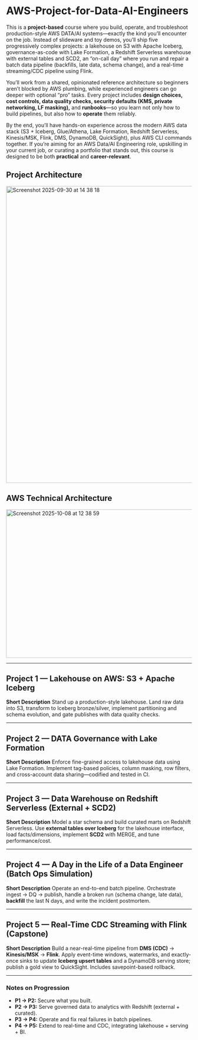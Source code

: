 # AWS-Project-for-Data-AI-Engineers

This is a **project-based** course where you build, operate, and troubleshoot production-style AWS DATA/AI systems—exactly the kind you’ll encounter on the job. Instead of slideware and toy demos, you’ll ship five progressively complex projects: a lakehouse on S3 with Apache Iceberg, governance-as-code with Lake Formation, a Redshift Serverless warehouse with external tables and SCD2, an “on-call day” where you run and repair a batch data pipeline (backfills, late data, schema change), and a real-time streaming/CDC pipeline using Flink.

You’ll work from a shared, opinionated reference architecture so beginners aren’t blocked by AWS plumbing, while experienced engineers can go deeper with optional “pro” tasks. Every project includes **design choices, cost controls, data quality checks, security defaults (KMS, private networking, LF masking),** and **runbooks**—so you learn not only how to build pipelines, but also how to **operate** them reliably.

By the end, you’ll have hands-on experience across the modern AWS data stack (S3 + Iceberg, Glue/Athena, Lake Formation, Redshift Serverless, Kinesis/MSK, Flink, DMS, DynamoDB, QuickSight), plus AWS CLI commands together. If you’re aiming for an AWS Data/AI Engineering role, upskilling in your current job, or curating a portfolio that stands out, this course is designed to be both **practical** and **career-relevant**.

## Project Architecture

<img width="1432" height="806" alt="Screenshot 2025-09-30 at 14 38 18" src="https://github.com/user-attachments/assets/d752fe27-4c8c-4e84-ab79-1afa815891b9" />

## AWS Technical Architecture

<img width="714" height="403" alt="Screenshot 2025-10-08 at 12 38 59" src="https://github.com/user-attachments/assets/a1ed6b27-ee95-43af-af5b-22cfad4e5426" />


---

## Project 1 — Lakehouse on AWS: S3 + Apache Iceberg

**Short Description**
Stand up a production-style lakehouse. Land raw data into S3, transform to Iceberg bronze/silver, implement partitioning and schema evolution, and gate publishes with data quality checks.

---

## Project 2 — DATA Governance with Lake Formation

**Short Description**
Enforce fine-grained access to lakehouse data using Lake Formation. Implement tag-based policies, column masking, row filters, and cross-account data sharing—codified and tested in CI.

---

## Project 3 — Data Warehouse on Redshift Serverless (External + SCD2)

**Short Description**
Model a star schema and build curated marts on Redshift Serverless. Use **external tables over Iceberg** for the lakehouse interface, load facts/dimensions, implement **SCD2** with MERGE, and tune performance/cost.

---

## Project 4 — A Day in the Life of a Data Engineer (Batch Ops Simulation)

**Short Description**
Operate an end-to-end batch pipeline. Orchestrate ingest → DQ → publish, handle a broken run (schema change, late data), **backfill** the last N days, and write the incident postmortem.

---

## Project 5 — Real-Time CDC Streaming with Flink (Capstone)

**Short Description**
Build a near-real-time pipeline from **DMS (CDC)** → **Kinesis/MSK** → **Flink**. Apply event-time windows, watermarks, and exactly-once sinks to update **Iceberg upsert tables** and a DynamoDB serving store; publish a gold view to QuickSight. Includes savepoint-based rollback.


---

### Notes on Progression

* **P1 → P2:** Secure what you built.
* **P2 → P3:** Serve governed data to analytics with Redshift (external + curated).
* **P3 → P4:** Operate and fix real failures in batch pipelines.
* **P4 → P5:** Extend to real-time and CDC, integrating lakehouse + serving + BI.

